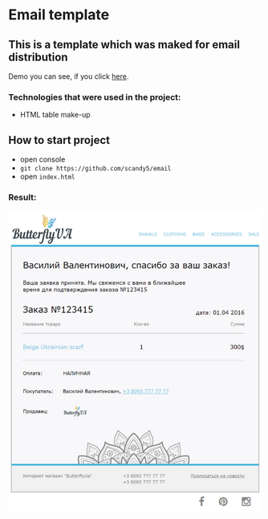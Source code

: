 # Email template

## This is a template which was maked for email distribution

Demo you can see, if you click [here].

### Technologies that were used in the project:
+ HTML table make-up

## How to start project
 - open console 
 - `git clone https://github.com/scandy5/email`
 - open `index.html` 
### Result:
![home](https://github.com/scandy5/email/blob/master/img/email.png)

[here]: https://scandy5.github.io/email/
